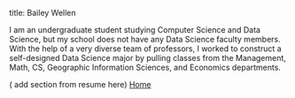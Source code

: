 title: Bailey Wellen   

I am an undergraduate student studying Computer Science and Data Science, but my school does not have any Data Science faculty members. With the help of a very diverse team of professors, I worked to construct a self-designed Data Science major by pulling classes from the Management, Math, CS, Geographic Information Sciences, and Economics departments.  

( add section from resume here)
[Home](index.md)
